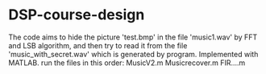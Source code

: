# DSP-course-design
The code aims to hide the picture 'test.bmp' in the file 'music1.wav' by FFT and LSB algorithm, and then try to read it from the file 'music_with_secret.wav' which is generated by program. 
Implemented with MATLAB.
run the files in this order: MusicV2.m Musicrecover.m FIR….m
